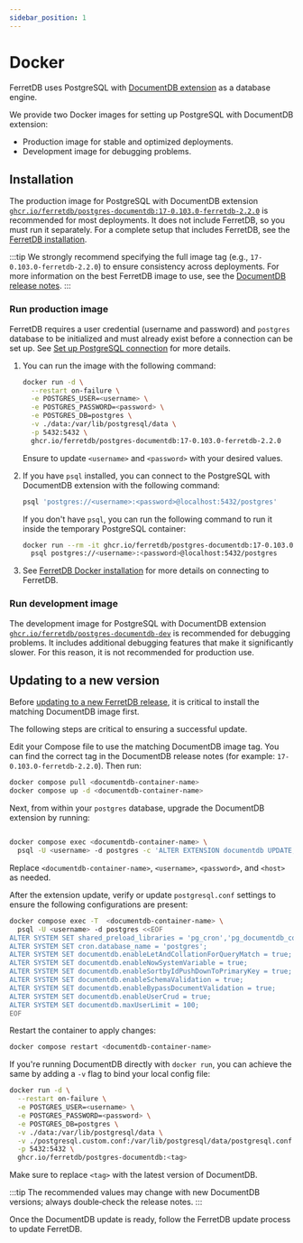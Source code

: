 ```yaml
---
sidebar_position: 1
---
```


# Docker

FerretDB uses PostgreSQL with [DocumentDB extension](https://github.com/microsoft/documentdb) as a database engine.

We provide two Docker images for setting up PostgreSQL with DocumentDB extension:

- Production image for stable and optimized deployments.
- Development image for debugging problems.

## Installation

The production image for PostgreSQL with DocumentDB extension
[`ghcr.io/ferretdb/postgres-documentdb:17-0.103.0-ferretdb-2.2.0`](https://ghcr.io/ferretdb/postgres-documentdb:17-0.103.0-ferretdb-2.2.0)
is recommended for most deployments.
It does not include FerretDB, so you must run it separately.
For a complete setup that includes FerretDB, see the [FerretDB installation](../ferretdb/docker.md).

:::tip
We strongly recommend specifying the full image tag (e.g., `17-0.103.0-ferretdb-2.2.0`)
to ensure consistency across deployments.
For more information on the best FerretDB image to use, see the [DocumentDB release notes](https://github.com/FerretDB/documentdb/releases/).
:::

### Run production image

FerretDB requires a user credential (username and password) and `postgres` database to be initialized and must already exist before a connection can be set up.
See [Set up PostgreSQL connection](../../security/authentication.md#set-up-postgresql-connection) for more details.

1. You can run the image with the following command:

   ```sh
   docker run -d \
     --restart on-failure \
     -e POSTGRES_USER=<username> \
     -e POSTGRES_PASSWORD=<password> \
     -e POSTGRES_DB=postgres \
     -v ./data:/var/lib/postgresql/data \
     -p 5432:5432 \
     ghcr.io/ferretdb/postgres-documentdb:17-0.103.0-ferretdb-2.2.0
   ```

   Ensure to update `<username>` and `<password>` with your desired values.

2. If you have `psql` installed, you can connect to the PostgreSQL with DocumentDB extension with the following command:

   ```sh
   psql 'postgres://<username>:<password>@localhost:5432/postgres'
   ```

   If you don't have `psql`, you can run the following command to run it inside the temporary PostgreSQL container:

   ```sh
   docker run --rm -it ghcr.io/ferretdb/postgres-documentdb:17-0.103.0-ferretdb-2.2.0 \
     psql postgres://<username>:<password>@localhost:5432/postgres
   ```

3. See [FerretDB Docker installation](../ferretdb/docker.md) for more details on connecting to FerretDB.

### Run development image

The development image for PostgreSQL with DocumentDB extension
[`ghcr.io/ferretdb/postgres-documentdb-dev`](https://ghcr.io/ferretdb/postgres-documentdb-dev)
is recommended for debugging problems.
It includes additional debugging features that make it significantly slower.
For this reason, it is not recommended for production use.

## Updating to a new version

Before [updating to a new FerretDB release](../ferretdb/docker.md#updating-to-a-new-version), it is critical to install the matching DocumentDB image first.

The following steps are critical to ensuring a successful update.

Edit your Compose file to use the matching DocumentDB image tag.
You can find the correct tag in the DocumentDB release notes (for example: `17-0.103.0-ferretdb-2.2.0`).
Then run:

```sh
docker compose pull <documentdb-container-name>
docker compose up -d <documentdb-container-name>
```

Next, from within your `postgres` database, upgrade the DocumentDB extension by running:

```sh

docker compose exec <documentdb-container-name> \
  psql -U <username> -d postgres -c 'ALTER EXTENSION documentdb UPDATE;'
```

Replace `<documentdb-container-name>`, `<username>`, `<password>`, and `<host>` as needed.

After the extension update, verify or update `postgresql.conf` settings to ensure the following configurations are present:

```sh
docker compose exec -T  <documentdb-container-name> \
  psql -U <username> -d postgres <<EOF
ALTER SYSTEM SET shared_preload_libraries = 'pg_cron','pg_documentdb_core','pg_documentdb';
ALTER SYSTEM SET cron.database_name = 'postgres';
ALTER SYSTEM SET documentdb.enableLetAndCollationForQueryMatch = true;
ALTER SYSTEM SET documentdb.enableNowSystemVariable = true;
ALTER SYSTEM SET documentdb.enableSortbyIdPushDownToPrimaryKey = true;
ALTER SYSTEM SET documentdb.enableSchemaValidation = true;
ALTER SYSTEM SET documentdb.enableBypassDocumentValidation = true;
ALTER SYSTEM SET documentdb.enableUserCrud = true;
ALTER SYSTEM SET documentdb.maxUserLimit = 100;
EOF
```

Restart the container to apply changes:

```sh
docker compose restart <documentdb-container-name>
```

If you're running DocumentDB directly with `docker run`, you can achieve the same by adding a `-v` flag to bind your local config file:

```sh
docker run -d \
  --restart on-failure \
  -e POSTGRES_USER=<username> \
  -e POSTGRES_PASSWORD=<password> \
  -e POSTGRES_DB=postgres \
  -v ./data:/var/lib/postgresql/data \
  -v ./postgresql.custom.conf:/var/lib/postgresql/data/postgresql.conf \
  -p 5432:5432 \
  ghcr.io/ferretdb/postgres-documentdb:<tag>
```

Make sure to replace `<tag>` with the latest version of DocumentDB.

:::tip
The recommended values may change with new DocumentDB versions; always double‑check the release notes.
:::

Once the DocumentDB update is ready, follow the FerretDB update process to update FerretDB.
